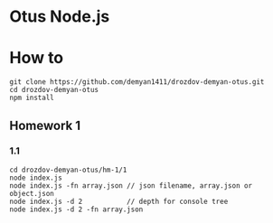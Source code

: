 # Otus Node.js

# How to
```
git clone https://github.com/demyan1411/drozdov-demyan-otus.git
cd drozdov-demyan-otus
npm install
```

## Homework 1
### 1.1
```
cd drozdov-demyan-otus/hm-1/1
node index.js
node index.js -fn array.json // json filename, array.json or object.json
node index.js -d 2           // depth for console tree
node index.js -d 2 -fn array.json
```

